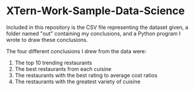 # XTern-Work-Sample-Data-Science

Included in this repository is the CSV file representing the dataset given, a folder named "out" containing my conclusions, and a Python program I wrote to draw these conclusions.

The four different conclusions I drew from the data were:
1. The top 10 trending restaurants
2. The best restaurants from each cuisine
3. The restaurants with the best rating to average cost ratios
4. The restaurants with the greatest variety of cuisine
